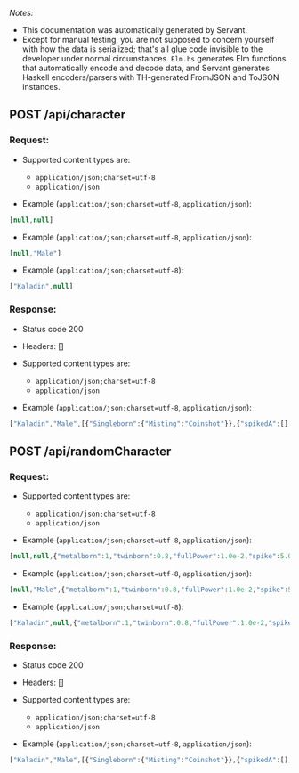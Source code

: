*Notes:*
- This documentation was automatically generated by Servant.
- Except for manual testing, you are not supposed to concern yourself with how the data is serialized; that's all glue code invisible to the developer under normal circumstances. `Elm.hs` generates Elm functions that automatically encode and decode data, and Servant generates Haskell encoders/parsers with TH-generated FromJSON and ToJSON instances.

## POST /api/character

### Request:

- Supported content types are:

    - `application/json;charset=utf-8`
    - `application/json`

- Example (`application/json;charset=utf-8`, `application/json`):

```javascript
[null,null]
```

- Example (`application/json;charset=utf-8`, `application/json`):

```javascript
[null,"Male"]
```

- Example (`application/json;charset=utf-8`):

```javascript
["Kaladin",null]
```

### Response:

- Status code 200
- Headers: []

- Supported content types are:

    - `application/json;charset=utf-8`
    - `application/json`

- Example (`application/json;charset=utf-8`, `application/json`):

```javascript
["Kaladin","Male",[{"Singleborn":{"Misting":"Coinshot"}},{"spikedA":[],"spikedF":[],"medallF":[],"grenade":false}],[{"AllomancyBlock":"**Kaladin** is a **Coinshot**: he can use **Allomantic Steel**. Coinshots use their Steel sight to detect and Push metals away in a straight line. They can use this ability to fly through the air by Pushing metals placed on the ground. Coinshots are among the deadliest Metalborn, capable of enhancing the power of gunfire or use small metallic objects (such as coins) as weapons."}]]
```

## POST /api/randomCharacter

### Request:

- Supported content types are:

    - `application/json;charset=utf-8`
    - `application/json`

- Example (`application/json;charset=utf-8`, `application/json`):

```javascript
[null,null,{"metalborn":1,"twinborn":0.8,"fullPower":1.0e-2,"spike":5.0e-2,"medall":5.0e-2,"grenade":0.25}]
```

- Example (`application/json;charset=utf-8`, `application/json`):

```javascript
[null,"Male",{"metalborn":1,"twinborn":0.8,"fullPower":1.0e-2,"spike":5.0e-2,"medall":5.0e-2,"grenade":0.25}]
```

- Example (`application/json;charset=utf-8`):

```javascript
["Kaladin",null,{"metalborn":1,"twinborn":0.8,"fullPower":1.0e-2,"spike":5.0e-2,"medall":5.0e-2,"grenade":0.25}]
```

### Response:

- Status code 200
- Headers: []

- Supported content types are:

    - `application/json;charset=utf-8`
    - `application/json`

- Example (`application/json;charset=utf-8`, `application/json`):

```javascript
["Kaladin","Male",[{"Singleborn":{"Misting":"Coinshot"}},{"spikedA":[],"spikedF":[],"medallF":[],"grenade":false}],[{"AllomancyBlock":"**Kaladin** is a **Coinshot**: he can use **Allomantic Steel**. Coinshots use their Steel sight to detect and Push metals away in a straight line. They can use this ability to fly through the air by Pushing metals placed on the ground. Coinshots are among the deadliest Metalborn, capable of enhancing the power of gunfire or use small metallic objects (such as coins) as weapons."}]]
```

